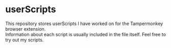 # userScripts
This repository stores userScripts I have worked on for the Tampermonkey browser extension.  
Information about each script is usually included in the file itself. Feel free to try out my scripts.
